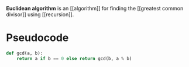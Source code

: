 **Euclidean algorithm** is an [[algorithm]] for finding the [[greatest common divisor]] using [[recursion]].

# Pseudocode

```python
def gcd(a, b):
    return a if b == 0 else return gcd(b, a % b)
```